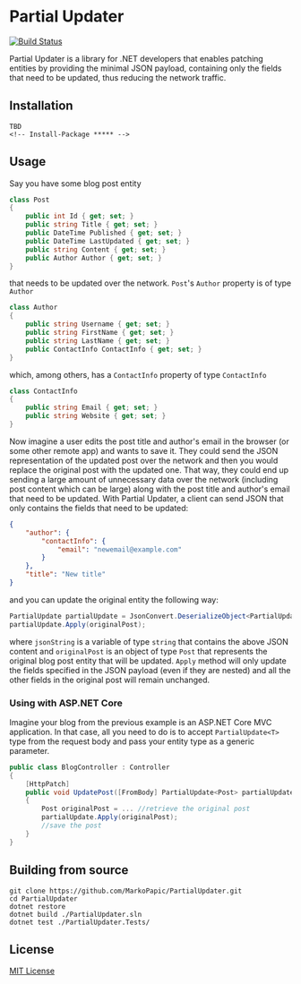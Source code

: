 # Partial Updater

[![Build Status](https://travis-ci.org/MarkoPapic/PartialUpdater.svg?branch=develop)](https://travis-ci.org/MarkoPapic/PartialUpdater)

Partial Updater is a library for .NET developers that enables patching entities by providing the minimal JSON payload, containing only the fields that need to be updated, thus reducing the network traffic.

## Installation
```
TBD
<!-- Install-Package ***** -->
```

## Usage
Say you have some blog post entity
```cs
class Post
{
	public int Id { get; set; }
	public string Title { get; set; }
	public DateTime Published { get; set; }
	public DateTime LastUpdated { get; set; }
	public string Content { get; set; }
	public Author Author { get; set; }
}
```
that needs to be updated over the network. `Post`'s `Author` property is of type `Author`
```cs
class Author
{
	public string Username { get; set; }
	public string FirstName { get; set; }
	public string LastName { get; set; }
	public ContactInfo ContactInfo { get; set; }
}
```
which, among others, has a `ContactInfo` property of type `ContactInfo`
```cs
class ContactInfo
{
	public string Email { get; set; }
	public string Website { get; set; }
}
```
Now imagine a user edits the post title and author's email in the browser (or some other remote app) and wants to save it. They could send the JSON representation of the updated post over the network and then you would replace the original post with the updated one. That way, they could end up sending a large amount of unnecessary data over the network (including post content which can be large) along with the post title and author's email that need to be updated. With Partial Updater, a client can send JSON that only contains the fields that need to be updated:
```json
{
	"author": {
		"contactInfo": {
			"email": "newemail@example.com"
		}
	},
	"title": "New title"
}
```
and you can update the original entity the following way:
```cs
PartialUpdate partialUpdate = JsonConvert.DeserializeObject<PartialUpdate<Post>>(jsonString);
partialUpdate.Apply(originalPost);
```
where `jsonString` is a variable of type `string` that contains the above JSON content and `originalPost` is an object of type `Post` that represents the original blog post entity that will be updated.
`Apply` method will only update the fields specified in the JSON payload (even if they are nested) and all the other fields in the original post will remain unchanged.

### Using with ASP.NET Core
Imagine your blog from the previous example is an ASP.NET Core MVC application. In that case, all you need to do is to accept `PartialUpdate<T>` type from the request body and pass your entity type as a generic parameter.
```cs
public class BlogController : Controller
{
	[HttpPatch]
	public void UpdatePost([FromBody] PartialUpdate<Post> partialUpdate)
	{
		Post originalPost = ... //retrieve the original post
		partialUpdate.Apply(originalPost);
		//save the post
	}
}
```

## Building from source
```
git clone https://github.com/MarkoPapic/PartialUpdater.git
cd PartialUpdater
dotnet restore
dotnet build ./PartialUpdater.sln
dotnet test ./PartialUpdater.Tests/
```

## License
[MIT License](https://github.com/MarkoPapic/PartialUpdater/blob/develop/LICENSE.txt)